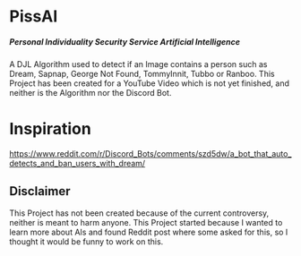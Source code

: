 # PissAI
##### Personal Individuality Security Service Artificial Intelligence
A DJL Algorithm used to detect if an Image contains a person such as Dream, Sapnap, George Not Found, TommyInnit, Tubbo or Ranboo. This Project has been created for a YouTube Video which is not yet finished, and neither is the Algorithm nor the Discord Bot.

# Inspiration
https://www.reddit.com/r/Discord_Bots/comments/szd5dw/a_bot_that_auto_detects_and_ban_users_with_dream/

## Disclaimer
This Project has not been created because of the current controversy, neither is meant to harm anyone. This Project started because I wanted to learn more about AIs and found Reddit post where some asked for this, so I thought it would be funny to work on this.
